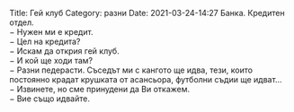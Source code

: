 Title: Гей клуб
Category: разни
Date: 2021-03-24-14:27
Банка. Кредитен отдел.  
&minus; Нужен ми е кредит.  
&minus; Цел на кредита?  
&minus; Искам да открия гей клуб.  
&minus; И кой ще ходи там?  
&minus; Разни педерасти. Съседът ми с кангото ще идва, тези, които постоянно крадат крушката от асансьора, футболни съдии ще идват...  
&minus; Извинете, но сме принудени да Ви откажем.  
&minus; Вие също идвайте.